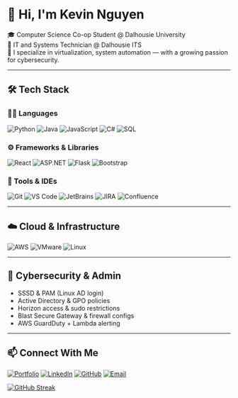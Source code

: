 # 👋 Hi, I'm Kevin Nguyen

🎓 Computer Science Co-op Student @ Dalhousie University  
💼 IT and Systems Technician @ Dalhousie ITS  
🔧 I specialize in virtualization, system automation — with a growing passion for cybersecurity.

---

## 🛠 Tech Stack

### 🧑‍💻 Languages
![Python](https://img.shields.io/badge/Python-3776AB?style=for-the-badge&logo=python&logoColor=white)
![Java](https://img.shields.io/badge/Java-ED8B00?style=for-the-badge&logo=java&logoColor=white)
![JavaScript](https://img.shields.io/badge/JavaScript-F7DF1E?style=for-the-badge&logo=javascript&logoColor=black)
![C#](https://img.shields.io/badge/C%23-239120?style=for-the-badge&logo=c-sharp&logoColor=white)
![SQL](https://img.shields.io/badge/SQL-003B57?style=for-the-badge&logo=sqlite&logoColor=white)

### ⚙️ Frameworks & Libraries
![React](https://img.shields.io/badge/React-20232A?style=for-the-badge&logo=react&logoColor=61DAFB)
![ASP.NET](https://img.shields.io/badge/ASP.NET-512BD4?style=for-the-badge&logo=.net&logoColor=white)
![Flask](https://img.shields.io/badge/Flask-000000?style=for-the-badge&logo=flask&logoColor=white)
![Bootstrap](https://img.shields.io/badge/Bootstrap-7952B3?style=for-the-badge&logo=bootstrap&logoColor=white)

### 🧰 Tools & IDEs
![Git](https://img.shields.io/badge/Git-F05032?style=for-the-badge&logo=git&logoColor=white)
![VS Code](https://img.shields.io/badge/VSCode-007ACC?style=for-the-badge&logo=visual-studio-code&logoColor=white)
![JetBrains](https://img.shields.io/badge/JetBrains-000000?style=for-the-badge&logo=jetbrains&logoColor=white)
![JIRA](https://img.shields.io/badge/JIRA-0052CC?style=for-the-badge&logo=jira&logoColor=white)
![Confluence](https://img.shields.io/badge/Confluence-172B4D?style=for-the-badge&logo=confluence&logoColor=white)

---

## ☁️ Cloud & Infrastructure

![AWS](https://img.shields.io/badge/AWS-232F3E?style=for-the-badge&logo=amazon-aws&logoColor=white)
![VMware](https://img.shields.io/badge/VMware-607078?style=for-the-badge&logo=vmware&logoColor=white)
![Linux](https://img.shields.io/badge/Linux-FCC624?style=for-the-badge&logo=linux&logoColor=black)

---

## 🔐 Cybersecurity & Admin

- SSSD & PAM (Linux AD login)
- Active Directory & GPO policies
- Horizon access & sudo restrictions
- Blast Secure Gateway & firewall configs
- AWS GuardDuty + Lambda alerting

---

## 📫 Connect With Me

[![Portfolio](https://img.shields.io/badge/Portfolio-Visit-0A66C2?style=for-the-badge)](https://kevin-nguyen-dalhousie.vercel.app)
[![LinkedIn](https://img.shields.io/badge/LinkedIn-Connect-blue?style=for-the-badge&logo=linkedin)](https://linkedin.com/in/kevin-nguyen-dal)
[![GitHub](https://img.shields.io/badge/GitHub-Follow-181717?style=for-the-badge&logo=github)](https://github.com/KevinDal2027)
[![Email](https://img.shields.io/badge/Email-Me-D14836?style=for-the-badge&logo=gmail&logoColor=white)](mailto:kv375322@dal.ca)

[![GitHub Streak](https://streak-stats.demolab.com/?user=KevinDal2027)](https://git.io/streak-stats)